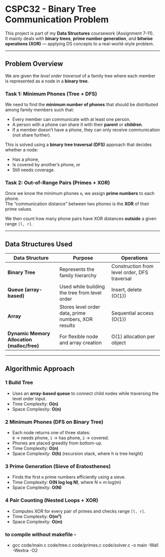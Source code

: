 # CSPC32 - Binary Tree Communication Problem

This project is part of my **Data Structures** coursework (Assignment 7–11).  
It mainly deals with **binary trees**, **prime number generation**, and **bitwise operations (XOR)** — applying DS concepts to a real-world-style problem.

---

## Problem Overview

We are given the *level order traversal* of a family tree where each member is represented as a node in a **binary tree**.

### Task 1: Minimum Phones (Tree + DFS)
We need to find the **minimum number of phones** that should be distributed among family members such that:
- Every member can communicate with at least one person.
- A person with a phone can share it with their **parent** or **children**.
- If a member doesn’t have a phone, they can only receive communication (not share further).

This is solved using a **binary tree traversal (DFS)** approach that decides whether a node:
- Has a phone,
- Is covered by another’s phone, or
- Still needs coverage.

### Task 2: Out-of-Range Pairs (Primes + XOR)
Once we know the minimum phones `m`, we assign **prime numbers** to each phone.  
The “communication distance” between two phones is the **XOR** of their prime values.

We then count how many phone pairs have XOR distances **outside** a given range `[l, r]`.

---

## Data Structures Used

| Data Structure | Purpose | Operations |
|----------------|----------|-------------|
| **Binary Tree** | Represents the family hierarchy | Construction from level order, DFS traversal |
| **Queue (array-based)** | Used while building the tree from level order | Insert, delete (O(1)) |
| **Array** | Stores level order data, prime numbers, XOR results | Sequential access (O(1)) |
| **Dynamic Memory Allocation (malloc/free)** | For flexible node and array creation | O(1) allocation per object |

---

## Algorithmic Approach

### 1 Build Tree
- Uses an **array-based queue** to connect child nodes while traversing the level order input.
- Time Complexity: **O(n)**  
- Space Complexity: **O(n)**  

### 2 Minimum Phones (DFS on Binary Tree)
- Each node returns one of three states:  
  `0` → needs phone, `1` → has phone, `2` → covered.  
- Phones are placed greedily from bottom-up.
- Time Complexity: **O(n)**  
- Space Complexity: **O(h)** (recursion stack, where h is tree height)

### 3 Prime Generation (Sieve of Eratosthenes)
- Finds the first `m` prime numbers efficiently using a sieve.
- Time Complexity: **O(N log log N)**, where N ≈ m·log(m)
- Space Complexity: **O(N)**  

### 4 Pair Counting (Nested Loops + XOR)
- Computes XOR for every pair of primes and checks range `[l, r]`.
- Time Complexity: **O(m²)**  
- Space Complexity: **O(m)**  

 ### to compile without makefile -
 - gcc code/main.c code/tree.c code/primes.c code/solver.c -o main -Wall -Wextra -O2


